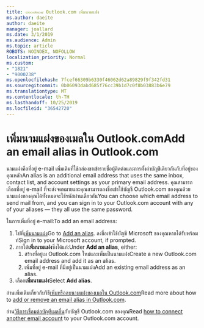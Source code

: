 ```yaml
---
title: ๙๐๐๐๒๓๘ Outlook.com เพิ่มนามแฝง
ms.author: daeite
author: daeite
manager: joallard
ms.date: 3/1/2019
ms.audience: Admin
ms.topic: article
ROBOTS: NOINDEX, NOFOLLOW
localization_priority: Normal
ms.custom:
- "1821"
- "9000238"
ms.openlocfilehash: 7fcef66309b6330f46062d62a89829f9f342fd31
ms.sourcegitcommit: 0b06093dabd685f76cc39b1d7c0f8b03883b6e79
ms.translationtype: MT
ms.contentlocale: th-TH
ms.lasthandoff: 10/25/2019
ms.locfileid: "36542720"
---
```

# <a name="add-an-email-alias-in-outlookcom"></a><span data-ttu-id="d89ae-102">เพิ่มนามแฝงของเมลใน Outlook.com</span><span class="sxs-lookup"><span data-stu-id="d89ae-102">Add an email alias in Outlook.com</span></span>

<span data-ttu-id="d89ae-103">นามแฝงคือที่อยู่ e-mail เพิ่มเติมที่ใช้กล่องขาเข้ารายชื่อผู้ติดต่อและการตั้งค่าบัญชีเดียวกันกับที่อยู่ของคุณหลัก</span><span class="sxs-lookup"><span data-stu-id="d89ae-103">An alias is an additional email address that uses the same inbox, contact list, and account settings as your primary email address.</span></span> <span data-ttu-id="d89ae-104">คุณสามารถเลือกที่อยู่ e-mail ที่จะส่งจดหมายและคุณสามารถลงชื่อเข้าใช้บัญชี Outlook.com ของคุณด้วยนามแฝงของคุณได้ทั้งหมดจะใช้รหัสผ่านเดียวกัน</span><span class="sxs-lookup"><span data-stu-id="d89ae-104">You can choose which email address to send mail from, and you can sign in to your Outlook.com account with any of your aliases — they all use the same password.</span></span>

<span data-ttu-id="d89ae-105">ในการเพิ่มที่อยู่ e-mail:</span><span class="sxs-lookup"><span data-stu-id="d89ae-105">To add an email address:</span></span>

1. <span data-ttu-id="d89ae-106">ไปที่[เพิ่มนามแฝง](https://go.microsoft.com/fwlink/p/?linkid=864833)</span><span class="sxs-lookup"><span data-stu-id="d89ae-106">Go to [Add an alias](https://go.microsoft.com/fwlink/p/?linkid=864833).</span></span> <span data-ttu-id="d89ae-107">ลงชื่อเข้าใช้บัญชี Microsoft ของคุณหากได้รับพร้อมท์</span><span class="sxs-lookup"><span data-stu-id="d89ae-107">Sign in to your Microsoft account, if prompted.</span></span>
2. <span data-ttu-id="d89ae-108">ภายใต้**เพิ่มนามแฝง**ซึ่งได้แก่:</span><span class="sxs-lookup"><span data-stu-id="d89ae-108">Under **Add an alias**, either:</span></span>
    1. <span data-ttu-id="d89ae-109">สร้างที่อยู่เม Outlook.com ใหม่และเพิ่มเป็นนามแฝง</span><span class="sxs-lookup"><span data-stu-id="d89ae-109">Create a new Outlook.com email address and add it as an alias.</span></span>
    2. <span data-ttu-id="d89ae-110">เพิ่มที่อยู่ e-mail ที่มีอยู่เป็นนามแฝง</span><span class="sxs-lookup"><span data-stu-id="d89ae-110">Add an existing email address as an alias.</span></span>
3. <span data-ttu-id="d89ae-111">เลือก**เพิ่มนามแฝง**</span><span class="sxs-lookup"><span data-stu-id="d89ae-111">Select **Add alias**.</span></span>

<span data-ttu-id="d89ae-112">อ่านเพิ่มเติมเกี่ยวกับวิธี[เพิ่มหรือลบนามแฝงของเมลใน Outlook.com](https://support.office.com/article/459b1989-356d-40fa-a689-8f285b13f1f2?wt.mc_id=Office_Outlook_com_Alchemy)</span><span class="sxs-lookup"><span data-stu-id="d89ae-112">Read more about how to [add or remove an email alias in Outlook.com](https://support.office.com/article/459b1989-356d-40fa-a689-8f285b13f1f2?wt.mc_id=Office_Outlook_com_Alchemy).</span></span>  

<span data-ttu-id="d89ae-113">อ่าน[วิธีการเชื่อมต่อบัญชีเมลอื่น](https://support.office.com/article/c5224df4-5885-4e79-91ba-523aa743f0ba?wt.mc_id=Office_Outlook_com_Alchemy)กับบัญชี Outlook.com ของคุณ</span><span class="sxs-lookup"><span data-stu-id="d89ae-113">Read [how to connect another email account](https://support.office.com/article/c5224df4-5885-4e79-91ba-523aa743f0ba?wt.mc_id=Office_Outlook_com_Alchemy) to your Outlook.com account.</span></span>